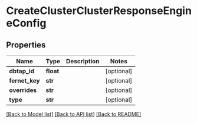 # CreateClusterClusterResponseEngineConfig

## Properties
Name | Type | Description | Notes
------------ | ------------- | ------------- | -------------
**dbtap_id** | **float** |  | [optional] 
**fernet_key** | **str** |  | [optional] 
**overrides** | **str** |  | [optional] 
**type** | **str** |  | [optional] 

[[Back to Model list]](../README.md#documentation-for-models) [[Back to API list]](../README.md#documentation-for-api-endpoints) [[Back to README]](../README.md)


